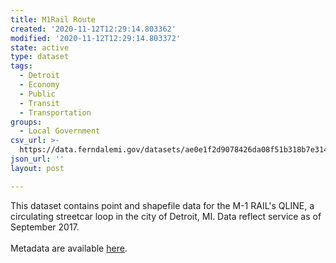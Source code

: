```yaml
---
title: M1Rail Route
created: '2020-11-12T12:29:14.803362'
modified: '2020-11-12T12:29:14.803372'
state: active
type: dataset
tags:
  - Detroit
  - Economy
  - Public
  - Transit
  - Transportation
groups:
  - Local Government
csv_url: >-
  https://data.ferndalemi.gov/datasets/ae0e1f2d9078426da08f51b318b7e314_1.csv?outSR=%7B%22latestWkid%22%3A4326%2C%22wkid%22%3A4326%7D
json_url: ''
layout: post

---
```

<div>This dataset contains point and shapefile data for the M-1 RAIL's QLINE, a circulating streetcar loop in the city of Detroit, MI. Data reflect service as of September 2017.</div><div><br /></div><div>Metadata are available <a href='http://www.datadrivendetroit.org/metadata/QLine_metadata.xlsx' target='_blank'>here</a>.</div>
